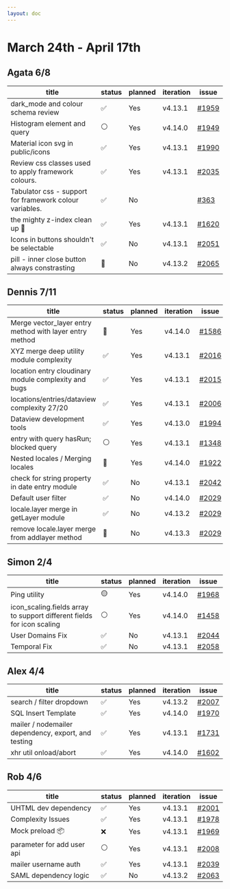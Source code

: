 ```yaml
---
layout: doc
---
```


# March 24th - April 17th

## Agata 6/8

| title                                                   | status | planned | iteration | issue                                                      |
| ------------------------------------------------------- | ------ | ------- | --------- | ---------------------------------------------------------- |
| dark_mode and colour schema review                      | ✅     | Yes     | v4.13.1   | [#1959](https://github.com/GEOLYTIX/xyz/issues/1959)       |
| Histogram element and query                             | ⚪️     | Yes     | v4.14.0   | [#1949](https://github.com/GEOLYTIX/xyz/issues/1949)       |
| Material icon svg in public/icons                       | ✅     | Yes     | v4.13.1   | [#1990](https://github.com/GEOLYTIX/xyz/issues/1990)       |
| Review css classes used to apply framework colours.     | ✅     | Yes     | v4.13.1   | [#2035](https://github.com/GEOLYTIX/xyz/issues/2035)       |
| Tabulator css - support for framework colour variables. | ✅     | No      |           | [#363](https://github.com/GEOLYTIX/xyz_plugins/issues/363) |
| the mighty z-index clean up 🧼                          | ✅     | Yes     | v4.13.1   | [#1620](https://github.com/GEOLYTIX/xyz/issues/1620)       |
| Icons in buttons shouldn't be selectable                | ✅     | No      | v4.13.1   | [#2051](https://github.com/GEOLYTIX/xyz/issues/2051)       |
| pill - inner close button always constrasting           | 👀     | No      | v4.13.2   | [#2065](https://github.com/GEOLYTIX/xyz/pull/2065)         |

## Dennis 7/11

| title                                                   | status | planned | iteration | issue                                                                        |
| ------------------------------------------------------- | ------ | ------- | --------- | ---------------------------------------------------------------------------- |
| Merge vector_layer entry method with layer entry method | 👀     | Yes     | v4.14.0   | [#1586](https://github.com/GEOLYTIX/xyz/issues/1586)                         |
| XYZ merge deep utility module complexity                | ✅     | Yes     | v4.13.1   | [#2016](https://github.com/GEOLYTIX/xyz/ishttps://www.lazyvim.org/sues/2016) |
| location entry cloudinary module complexity and bugs    | ✅     | Yes     | v4.13.1   | [#2015](https://github.com/GEOLYTIX/xyz/issues/2015)                         |
| locations/entries/dataview complexity 27/20             | ✅     | Yes     | v4.13.1   | [#2006](https://github.com/GEOLYTIX/xyz/issues/2006)                         |
| Dataview development tools                              | ✅     | Yes     | v4.13.0   | [#1994](https://github.com/GEOLYTIX/xyz/issues/1994)                         |
| entry with query hasRun; blocked query                  | ⚪️     | Yes     | v4.13.1   | [#1348](https://github.com/GEOLYTIX/xyz/issues/1348)                         |
| Nested locales / Merging locales                        | 👀     | Yes     | v4.14.0   | [#1922](https://github.com/GEOLYTIX/xyz/issues/1922)                         |
| check for string property in date entry module          | ✅     | No      | v4.13.1   | [#2042](https://github.com/GEOLYTIX/xyz/issues/2042)                         |
| Default user filter                                     | ✅     | No      | v4.14.0   | [#2029](https://github.com/GEOLYTIX/xyz/issues/2029)                         |
| locale.layer merge in getLayer module                   | ✅     | No      | v4.13.2   | [#2029](https://github.com/GEOLYTIX/xyz/issues/2061)                         |
| remove locale.layer merge from addlayer method          | 👀     | No      | v4.13.3   | [#2029](https://github.com/GEOLYTIX/xyz/issues/2061)                         |

## Simon 2/4

| title                                                                  | status | planned | iteration | issue                                                |
| ---------------------------------------------------------------------- | ------ | ------- | --------- | ---------------------------------------------------- |
| Ping utility                                                           | 🟡     | Yes     | v4.14.0   | [#1968](https://github.com/GEOLYTIX/xyz/issues/1968) |
| icon_scaling.fields array to support different fields for icon scaling | ⚪️     | Yes     | v4.14.0   | [#1458](https://github.com/GEOLYTIX/xyz/issues/1458) |
| User Domains Fix                                                       | ✅     | No      | v4.13.1   | [#2044](https://github.com/GEOLYTIX/xyz/issues/2044) |
| Temporal Fix                                                           | ✅     | No      | v4.13.1   | [#2058](https://github.com/GEOLYTIX/xyz/pull/2058)   |

## Alex 4/4

| title                                               | status | planned | iteration | issue                                                |
| --------------------------------------------------- | ------ | ------- | --------- | ---------------------------------------------------- |
| search / filter dropdown                            | ✅     | Yes     | v4.13.2   | [#2007](https://github.com/GEOLYTIX/xyz/issues/2007) |
| SQL Insert Template                                 | ✅     | Yes     | v4.14.0   | [#1970](https://github.com/GEOLYTIX/xyz/issues/1970) |
| mailer / nodemailer dependency, export, and testing | ✅     | Yes     | v4.13.1   | [#1731](https://github.com/GEOLYTIX/xyz/issues/1731) |
| xhr util onload/abort                               | ✅     | Yes     | v4.14.0   | [#1602](https://github.com/GEOLYTIX/xyz/issues/1602) |

## Rob 4/6

| title                      | status | planned | iteration | issue                                                |
| -------------------------- | ------ | ------- | --------- | ---------------------------------------------------- |
| UHTML dev dependency       | ✅     | Yes     | v4.13.1   | [#2001](https://github.com/GEOLYTIX/xyz/issues/2001) |
| Complexity Issues          | ✅     | Yes     | v4.13.1   | [#1978](https://github.com/GEOLYTIX/xyz/issues/1978) |
| Mock preload 📦            | ❌     | Yes     | v4.13.1   | [#1969](https://github.com/GEOLYTIX/xyz/issues/1969) |
| parameter for add user api | ⚪️     | Yes     | v4.13.1   | [#2008](https://github.com/GEOLYTIX/xyz/issues/2008) |
| mailer username auth       | ✅     | Yes     | v4.13.1   | [#2039](https://github.com/GEOLYTIX/xyz/issues/2039) |
| SAML dependency logic      | ✅     | No      | v4.13.2   | [#2063](https://github.com/GEOLYTIX/xyz/issues/2063) |
